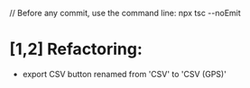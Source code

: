 // Before any commit, use the command line: npx tsc --noEmit

# [1,2] Refactoring: <ExportProjectScreen />

- export CSV button renamed from 'CSV' to 'CSV (GPS)'